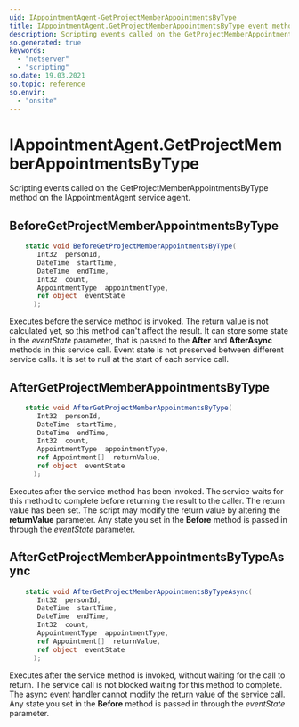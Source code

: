 ```yaml
---
uid: IAppointmentAgent-GetProjectMemberAppointmentsByType
title: IAppointmentAgent.GetProjectMemberAppointmentsByType event method
description: Scripting events called on the GetProjectMemberAppointmentsByType method on the IAppointmentAgent service agent.
so.generated: true
keywords:
  - "netserver"
  - "scripting"
so.date: 19.03.2021
so.topic: reference
so.envir:
  - "onsite"
---
```

# IAppointmentAgent.GetProjectMemberAppointmentsByType

Scripting events called on the <see cref='M:SuperOffice.CRM.Services.IAppointmentAgent.GetProjectMemberAppointmentsByType'>GetProjectMemberAppointmentsByType</see> method on the <see cref='IAppointmentAgent'>IAppointmentAgent</see>  service agent.

## BeforeGetProjectMemberAppointmentsByType
```cs
    static void BeforeGetProjectMemberAppointmentsByType(
       Int32  personId,
       DateTime  startTime,
       DateTime  endTime,
       Int32  count,
       AppointmentType  appointmentType,
       ref object  eventState
      );
```
Executes before the service method is invoked.
The return value is not calculated yet, so this method can't affect the result.
It can store some state in the *eventState* parameter, that is passed to the **After** and **AfterAsync** methods in this service call.
Event state is not preserved between different service calls. It is set to null at the start of each service call.
## AfterGetProjectMemberAppointmentsByType
```cs
    static void AfterGetProjectMemberAppointmentsByType(
       Int32  personId,
       DateTime  startTime,
       DateTime  endTime,
       Int32  count,
       AppointmentType  appointmentType,
       ref Appointment[]  returnValue,
       ref object  eventState
      );
```
Executes after the service method has been invoked. The service waits for this method to complete before returning the result to the caller.
The return value has been set. The script may modify the return value by altering the **returnValue** parameter.
Any state you set in the **Before** method is passed in through the *eventState* parameter.
## AfterGetProjectMemberAppointmentsByTypeAsync
```cs
    static void AfterGetProjectMemberAppointmentsByTypeAsync(
       Int32  personId,
       DateTime  startTime,
       DateTime  endTime,
       Int32  count,
       AppointmentType  appointmentType,
       ref Appointment[]  returnValue,
       ref object  eventState
      );
```
Executes after the service method is invoked, without waiting for the call to return.
The service call is not blocked waiting for this method to complete.
The async event handler cannot modify the return value of the service call.
Any state you set in the **Before** method is passed in through the *eventState* parameter.

